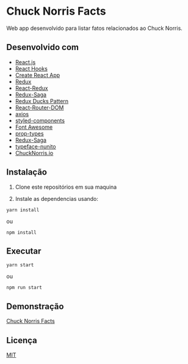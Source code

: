 # Chuck Norris Facts

Web app desenvolvido para listar fatos relacionados ao Chuck Norris.

## Desenvolvido com

- [React.js](https://reactjs.org/)
- [React Hooks](https://reactjs.org/docs/hooks-intro.html)
- [Create React App](https://create-react-app.dev/)
- [Redux](https://redux.js.org/)
- [React-Redux](https://github.com/reduxjs/react-redux)
- [Redux-Saga](https://github.com/redux-saga/redux-saga)
- [Redux Ducks Pattern](https://github.com/erikras/ducks-modular-redux)
- [React-Router-DOM](https://www.npmjs.com/package/react-router-dom)
- [axios](https://github.com/axios/axios)
- [styled-components](https://www.styled-components.com/)
- [Font Awesome](http://fontawesome.com/)
- [prop-types](https://www.npmjs.com/package/prop-types)
- [Redux-Saga](https://github.com/redux-saga/redux-saga)
- [typeface-nunito](https://www.npmjs.com/package/typeface-nunito)
- [ChuckNorris.io](https://api.chucknorris.io/)

## Instalação

1. Clone este repositórios em sua maquina

2. Instale as dependencias usando:

```
yarn install
```

ou

```
npm install
```

## Executar

```
yarn start
```

ou

```
npm run start
```

## Demonstração

[Chuck Norris Facts]()

## Licença

[MIT](https://opensource.org/licenses/MIT)
